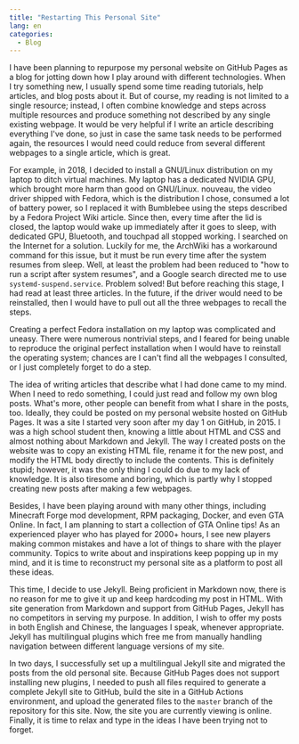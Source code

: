 ```yaml
---
title: "Restarting This Personal Site"
lang: en
categories:
  - Blog
---
```


I have been planning to repurpose my personal website on GitHub Pages as a blog
for jotting down how I play around with different technologies. When I try
something new, I usually spend some time reading tutorials, help articles, and
blog posts about it. But of course, my reading is not limited to a single
resource; instead, I often combine knowledge and steps across multiple
resources and produce something not described by any single existing webpage.
It would be very helpful if I write an article describing everything I've done,
so just in case the same task needs to be performed again, the resources I
would need could reduce from several different webpages to a single article,
which is great.

For example, in 2018, I decided to install a GNU/Linux distribution on my
laptop to ditch virtual machines. My laptop has a dedicated NVIDIA GPU, which
brought more harm than good on GNU/Linux. nouveau, the video driver shipped
with Fedora, which is the distribution I chose, consumed a lot of battery
power, so I replaced it with Bumblebee using the steps described by a Fedora
Project Wiki article. Since then, every time after the lid is closed, the
laptop would wake up immediately after it goes to sleep, with dedicated GPU,
Bluetooth, and touchpad all stopped working. I searched on the Internet for a
solution. Luckily for me, the ArchWiki has a workaround command for this issue,
but it must be run every time after the system resumes from sleep. Well, at
least the problem had been reduced to "how to run a script after system
resumes", and a Google search directed me to use `systemd-suspend.service`.
Problem solved! But before reaching this stage, I had read at least three
articles. In the future, if the driver would need to be reinstalled, then I
would have to pull out all the three webpages to recall the steps.

Creating a perfect Fedora installation on my laptop was complicated and uneasy.
There were numerous nontrivial steps, and I feared for being unable to
reproduce the original perfect installation when I would have to reinstall the
operating system; chances are I can't find all the webpages I consulted, or I
just completely forget to do a step.

The idea of writing articles that describe what I had done came to my mind.
When I need to redo something, I could just read and follow my own blog posts.
What's more, other people can benefit from what I share in the posts, too.
Ideally, they could be posted on my personal website hosted on GitHub Pages. It
was a site I started very soon after my day 1 on GitHub, in 2015. I was a high
school student then, knowing a little about HTML and CSS and almost nothing
about Markdown and Jekyll. The way I created posts on the website was to copy
an existing HTML file, rename it for the new post, and modify the HTML body
directly to include the contents. This is definitely stupid; however, it was
the only thing I could do due to my lack of knowledge. It is also tiresome and
boring, which is partly why I stopped creating new posts after making a few
webpages.

Besides, I have been playing around with many other things, including Minecraft
Forge mod development, RPM packaging, Docker, and even GTA Online. In fact, I
am planning to start a collection of GTA Online tips! As an experienced player
who has played for 2000+ hours, I see new players making common mistakes and
have a lot of things to share with the player community. Topics to write about
and inspirations keep popping up in my mind, and it is time to reconstruct my
personal site as a platform to post all these ideas.

This time, I decide to use Jekyll. Being proficient in Markdown now, there is
no reason for me to give it up and keep hardcoding my post in HTML. With site
generation from Markdown and support from GitHub Pages, Jekyll has no
competitors in serving my purpose. In addition, I wish to offer my posts in
both English and Chinese, the languages I speak, whenever appropriate. Jekyll
has multilingual plugins which free me from manually handling navigation
between different language versions of my site.

In two days, I successfully set up a multilingual Jekyll site and migrated the
posts from the old personal site. Because GitHub Pages does not support
installing new plugins, I needed to push all files required to generate a
complete Jekyll site to GitHub, build the site in a GitHub Actions environment,
and upload the generated files to the `master` branch of the repository for
this site. Now, the site you are currently viewing is online. Finally, it is
time to relax and type in the ideas I have been trying not to forget.
